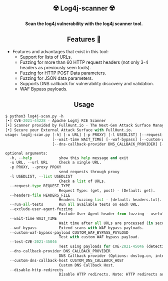 <h2 align="center">☢️ Log4j-scanner ☢️</h2>

<h4 align="center">Scan the log4j vulnerability with the log4j scanner tool.</h4>

<h2 align="center">Features 👻</h2>

   - Features and advantages that exist in this tool:
     - Support for lists of URLs.
     - Fuzzing for more than 60 HTTP request headers (not only 3-4 headers as previously seen tools).
     - Fuzzing for HTTP POST Data parameters.
     - Fuzzing for JSON data parameters.
     - Supports DNS callback for vulnerability discovery and validation.
     - WAF Bypass payloads.

<h2 align="center">Usage</h2>

```python
$ python3 log4j-scan.py -h
[•] CVE-2021-44228 - Apache Log4j RCE Scanner
[•] Scanner provided by FullHunt.io - The Next-Gen Attack Surface Management Platform.
[•] Secure your External Attack Surface with FullHunt.io.
usage: log4j-scan.py [-h] [-u URL] [-p PROXY] [-l USEDLIST] [--request-type REQUEST_TYPE] [--headers-file HEADERS_FILE] [--run-all-tests] [--exclude-user-agent-fuzzing]
                     [--wait-time WAIT_TIME] [--waf-bypass] [--custom-waf-bypass-payload CUSTOM_WAF_BYPASS_PAYLOAD] [--test-CVE-2021-45046]
                     [--dns-callback-provider DNS_CALLBACK_PROVIDER] [--custom-dns-callback-host CUSTOM_DNS_CALLBACK_HOST] [--disable-http-redirects]

optional arguments:
  -h, --help            show this help message and exit
  -u URL, --url URL     Check a single URL.
  -p PROXY, --proxy PROXY
                        send requests through proxy
  -l USEDLIST, --list USEDLIST
                        Check a list of URLs.
  --request-type REQUEST_TYPE
                        Request Type: (get, post) - [Default: get].
  --headers-file HEADERS_FILE
                        Headers fuzzing list - [default: headers.txt].
  --run-all-tests       Run all available tests on each URL.
  --exclude-user-agent-fuzzing
                        Exclude User-Agent header from fuzzing - useful to bypass weak checks on User-Agents.
  --wait-time WAIT_TIME
                        Wait time after all URLs are processed (in seconds) - [Default: 5].
  --waf-bypass          Extend scans with WAF bypass payloads.
  --custom-waf-bypass-payload CUSTOM_WAF_BYPASS_PAYLOAD
                        Test with custom WAF bypass payload.
  --test-CVE-2021-45046
                        Test using payloads for CVE-2021-45046 (detection payloads).
  --dns-callback-provider DNS_CALLBACK_PROVIDER
                        DNS Callback provider (Options: dnslog.cn, interact.sh) - [Default: interact.sh].
  --custom-dns-callback-host CUSTOM_DNS_CALLBACK_HOST
                        Custom DNS Callback Host.
  --disable-http-redirects
                        Disable HTTP redirects. Note: HTTP redirects are useful as it allows the payloads to have a higher chance of reaching vulnerable systems.
```
